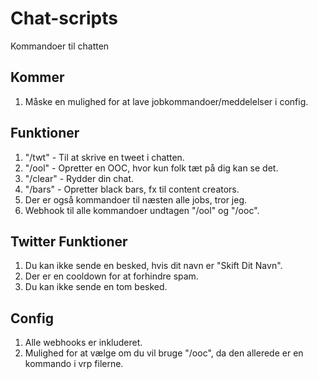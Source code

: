 # Chat-scripts

Kommandoer til chatten

## Kommer

1. Måske en mulighed for at lave jobkommandoer/meddelelser i config.

## Funktioner

1. "/twt" - Til at skrive en tweet i chatten.
2. "/ool" - Opretter en OOC, hvor kun folk tæt på dig kan se det.
3. "/clear" - Rydder din chat.
4. "/bars" - Opretter black bars, fx til content creators.
5. Der er også kommandoer til næsten alle jobs, tror jeg.
6. Webhook til alle kommandoer undtagen "/ool" og "/ooc".

## Twitter Funktioner

1. Du kan ikke sende en besked, hvis dit navn er "Skift Dit Navn".
2. Der er en cooldown for at forhindre spam.
3. Du kan ikke sende en tom besked.

## Config 

1. Alle webhooks er inkluderet.
2. Mulighed for at vælge om du vil bruge "/ooc", da den allerede er en kommando i vrp filerne.
